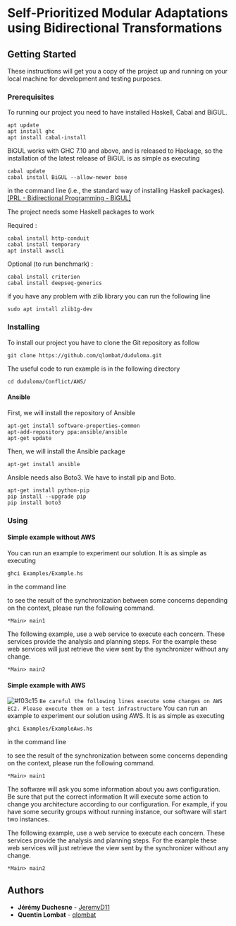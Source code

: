 # Self-Prioritized Modular Adaptations using Bidirectional Transformations

## Getting Started

These instructions will get you a copy of the project up and running on your local machine for development and testing purposes.

### Prerequisites

To running our project you need to have installed Haskell, Cabal and BiGUL.
```
apt update
apt install ghc
apt install cabal-install
```

BiGUL works with GHC 7.10 and above, and is released to Hackage, so the installation of the latest release of BiGUL is as simple as executing
```
cabal update
cabal install BiGUL --allow-newer base
```
in the command line (i.e., the standard way of installing Haskell packages). [\[PRL - Bidirectional Programming - BiGUL\]](https://bitbucket.org/prl_tokyo/bigul/overview)

The project needs some Haskell packages to work

Required :
```
cabal install http-conduit
cabal install temporary
apt install awscli
```
Optional (to run benchmark) :
```
cabal install criterion
cabal install deepseq-generics
```

if you have any problem with zlib library you can run the following line
```
sudo apt install zlib1g-dev
```


### Installing
To install our project you have to clone the Git repository as follow

```
git clone https://github.com/qlombat/duduloma.git
```

The useful code to run example is in the following directory
```
cd duduloma/Conflict/AWS/
```

#### Ansible
First, we will install the repository of Ansible

```
apt-get install software-properties-common
apt-add-repository ppa:ansible/ansible
apt-get update
```

Then, we will install the Ansible package
```
apt-get install ansible
```

Ansible needs also Boto3. We have to install pip and Boto.
```
apt-get install python-pip
pip install --upgrade pip
pip install boto3
```
### Using
#### Simple example without AWS
You can run an example to experiment our solution. It is as simple as executing
```
ghci Examples/Example.hs
```
in the command line

to see the result of the synchronization between some concerns depending on the context, please run the following command.
```
*Main> main1
```

The following example, use a web service to execute each concern. These services provide the analysis and planning steps.
For the example these web services will just retrieve the view sent by the synchronizer without any change.
```
*Main> main2
```
#### Simple example with AWS
![#f03c15](https://placehold.it/15/f03c15/000000?text=+) `Be careful the following lines execute some changes on AWS EC2. Please execute them on a test infrastructure`
You can run an example to experiment our solution using AWS. It is as simple as executing
```
ghci Examples/ExampleAws.hs
```
in the command line

to see the result of the synchronization between some concerns depending on the context, please run the following command.
```
*Main> main1
```
The software will ask you some information about you aws configuration. Be sure that put the correct information
It will execute some action to change you architecture according to our configuration. For example, if you have some security groups without running instance, our software will start two instances.

The following example, use a web service to execute each concern. These services provide the analysis and planning steps.
For the example these web services will just retrieve the view sent by the synchronizer without any change.
```
*Main> main2
```

## Authors

* **Jérémy Duchesne** - [JeremyD11](https://github.com/JeremyD11)
* **Quentin Lombat** - [qlombat](https://github.com/qlombat)
